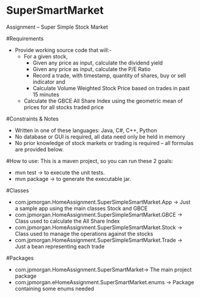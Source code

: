 # SuperSmartMarket
Assignment – Super Simple Stock Market

#Requirements

* Provide working source code that will:-
  * For a given stock, 
    * Given any price as input, calculate the dividend yield
    * Given any price as input, calculate the P/E Ratio
    * Record a trade, with timestamp, quantity of shares, buy or sell indicator and 
    * Calculate Volume Weighted Stock Price based on trades in past 15 minutes
  * Calculate the GBCE All Share Index using the geometric mean of prices for all stocks traded price

#Constraints & Notes

* Written in one of these languages: Java, C#, C++, Python
* No database or GUI is required, all data need only be held in memory
* No prior knowledge of stock markets or trading is required – all formulas are provided below.

#How to use:
This is a maven project, so you can run these 2 goals:
* mvn test -> to execute the unit tests.
* mvn package -> to generate the executable jar.



#Classes
* com.jpmorgan.HomeAssignment.SuperSimpleSmartMarket.App -> Just a sample app using the main classes Stock and GBCE
* com.jpmorgan.HomeAssignment.SuperSimpleSmartMarket.GBCE -> Class used to calculate the All Share Index
* com.jpmorgan.HomeAssignment.SuperSimpleSmartMarket.Stock -> Class used to manage the operations against the stocks
* com.jpmorgan.HomeAssignment.SuperSimpleSmartMarket.Trade -> Just a bean representing each trade

#Packages
* com.jpmorgan.HomeAssignment.SuperSmartMarket-> The main project package
* com.jpmorgan.eHomeAssignment.SuperSmartMarket.enums -> Package containing some enums needed 
